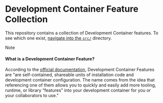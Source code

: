 # Development Container Feature Collection

This repository contains a collection of Development Container features. To see which one exist, [navigate into the `src/`](./src/) directory.

> [!NOTE]
>
> #### What is a Development Container Feature?
>
> According to the [official documentation](https://containers.dev/implementors/features/), Development Container Features are "are self-contained, shareable units of installation code and development container configuration. The name comes from the idea that referencing one of them allows you to quickly and easily add more tooling, runtime, or library “features” into your development container for you or your collaborators to use."
